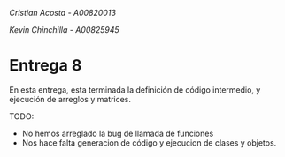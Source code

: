 *Cristian Acosta - A00820013*

*Kevin Chinchilla - A00825945*

# Entrega 8
En esta entrega, esta terminada la definición de código intermedio, y ejecución
de arreglos y matrices.

TODO:
- No hemos arreglado la bug de llamada de funciones
- Nos hace falta generacion de código y ejecucion de clases y objetos.

